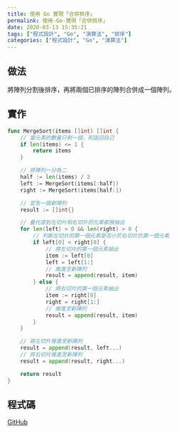 ```yaml
---
title: 使用 Go 實現「合併排序」
permalink: 使用-Go-實現「合併排序」
date: 2020-03-13 15:35:21
tags: ["程式設計", "Go", "演算法", "排序"]
categories: ["程式設計", "Go", "演算法"]
---
```


## 做法

將陣列分割後排序，再將兩個已排序的陣列合併成一個陣列。

## 實作

```GO
func MergeSort(items []int) []int {
	// 當元素的數量只剩一個，則返回自己
	if len(items) <= 1 {
		return items
	}

	// 將陣列一分為二
	half := len(items) / 2
	left := MergeSort(items[:half])
	right := MergeSort(items[half:])

	// 宣告一個新陣列
	result := []int{}

	// 疊代直到左切片和右切片的元素都被抽出
	for len(left) > 0 && len(right) > 0 {
		// 判斷左切片的第一個元素是否小於右切片的第一個元素
		if left[0] < right[0] {
			// 將左切片的第一個元素抽出
			item := left[0]
			left = left[1:]
			// 推進至新陣列
			result = append(result, item)
		} else {
			// 將右切片的第一個元素抽出
			item := right[0]
			right = right[1:]
			// 推進至新陣列
			result = append(result, item)
		}
	}

	// 將左切片推進至新陣列
	result = append(result, left...)
	// 將右切片推進至新陣列
	result = append(result, right...)

	return result
}
```

## 程式碼

[GitHub](https://github.com/memochou1993/sorting-algorithms-go)

